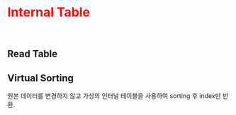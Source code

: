 <h1><span style="color:red">Internal Table</span></h1>
</br>
<h2>Read Table</h2>

<h2>Virtual Sorting</h2>
<p>원본 데이터를 변경하지 않고 가상의 인터널 테이블을 사용하여 sorting 후 index만 반환.</p>
